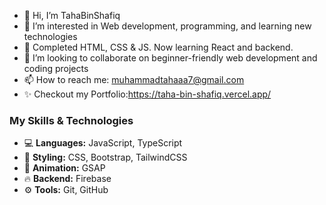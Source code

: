 - 👋 Hi, I’m TahaBinShafiq
- 👀 I’m interested in Web development, programming, and learning new technologies
- 🌱 Completed HTML, CSS & JS. Now learning React and backend.
- 💞️ I’m looking to collaborate on beginner-friendly web development and coding projects
- 📫 How to reach me: muhammadtahaaa7@gmail.com
- ✨ Checkout my Portfolio:https://taha-bin-shafiq.vercel.app/


### My Skills & Technologies

- 💻 **Languages:** JavaScript, TypeScript
- 🎨 **Styling:** CSS, Bootstrap, TailwindCSS
- 🚀 **Animation:** GSAP
- 🔥 **Backend:** Firebase
- ⚙️ **Tools:** Git, GitHub
